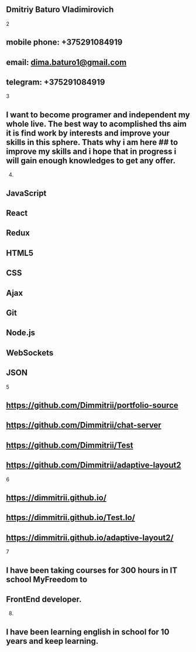 
## Dmitriy Baturo Vladimirovich
2 
## mobile phone: +375291084919
## email: dima.baturo1@gmail.com
## telegram: +375291084919
3 
## I want to become programer and independent my whole live. The best way to acomplished ths aim it is find work by interests and improve your skills in this sphere. Thats why i am here ## to improve my skills and i hope that in progress i will gain enough knowledges to get any offer. 
4.
## JavaScript
## React
## Redux
## HTML5
## CSS
## Ajax
## Git
## Node.js
## WebSockets
## JSON
5
## https://github.com/Dimmitrii/portfolio-source
## https://github.com/Dimmitrii/chat-server
## https://github.com/Dimmitrii/Test
## https://github.com/Dimmitrii/adaptive-layout2
6
## https://dimmitrii.github.io/
## https://dimmitrii.github.io/Test.Io/
## https://dimmitrii.github.io/adaptive-layout2/
7
## I have been taking courses for 300 hours in IT school MyFreedom to
## FrontEnd developer. 
8.
## I have been learning english in school for 10 years and keep learning. 